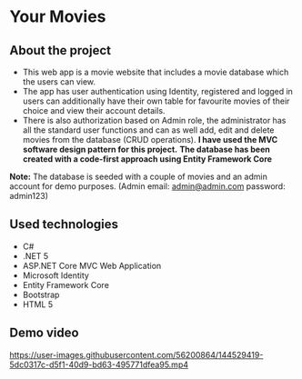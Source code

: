 # Your Movies

## About the project

- This web app is a movie website that includes a movie database which the users can view.
- The app has user authentication using Identity, registered and logged in users can additionally have their own table for favourite movies of their choice and view their account details.
- There is also authorization based on Admin role, the administrator has all the standard user functions and can as well add, edit and delete movies from the database (CRUD operations).
  **I have used the MVC software design pattern for this project.**
  **The database has been created with a code-first approach using Entity Framework Core**

**Note:** The database is seeded with a couple of movies and an admin account for demo purposes. (Admin email: admin@admin.com password: admin123)

## Used technologies

- C#
- .NET 5
- ASP.NET Core MVC Web Application
- Microsoft Identity
- Entity Framework Core
- Bootstrap
- HTML 5

## Demo video

https://user-images.githubusercontent.com/56200864/144529419-5dc0317c-d5f1-40d9-bd63-495771dfea95.mp4

